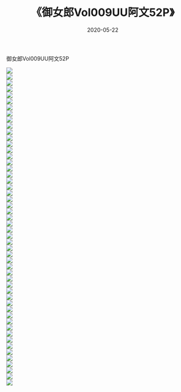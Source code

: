 ﻿---
layout: post
title:  《御女郎Vol009UU阿文52P》
date:   2020-05-22
img: http://pic.660000.xyz/1:/性感/2020/御女郎Vol009UU阿文52P/000.jpg
categories: [美女, 清纯, 唯美]
---

御女郎Vol009UU阿文52P

  ![](http://pic.660000.xyz/1:/性感/2020/御女郎Vol009UU阿文52P/001.jpg) <br> ![](http://pic.660000.xyz/1:/性感/2020/御女郎Vol009UU阿文52P/002.jpg) <br> ![](http://pic.660000.xyz/1:/性感/2020/御女郎Vol009UU阿文52P/003.jpg) <br> ![](http://pic.660000.xyz/1:/性感/2020/御女郎Vol009UU阿文52P/004.jpg) <br> ![](http://pic.660000.xyz/1:/性感/2020/御女郎Vol009UU阿文52P/005.jpg) <br> ![](http://pic.660000.xyz/1:/性感/2020/御女郎Vol009UU阿文52P/006.jpg) <br> ![](http://pic.660000.xyz/1:/性感/2020/御女郎Vol009UU阿文52P/007.jpg) <br> ![](http://pic.660000.xyz/1:/性感/2020/御女郎Vol009UU阿文52P/008.jpg) <br> ![](http://pic.660000.xyz/1:/性感/2020/御女郎Vol009UU阿文52P/009.jpg) <br> ![](http://pic.660000.xyz/1:/性感/2020/御女郎Vol009UU阿文52P/010.jpg) <br> ![](http://pic.660000.xyz/1:/性感/2020/御女郎Vol009UU阿文52P/011.jpg) <br> ![](http://pic.660000.xyz/1:/性感/2020/御女郎Vol009UU阿文52P/012.jpg) <br> ![](http://pic.660000.xyz/1:/性感/2020/御女郎Vol009UU阿文52P/013.jpg) <br> ![](http://pic.660000.xyz/1:/性感/2020/御女郎Vol009UU阿文52P/014.jpg) <br> ![](http://pic.660000.xyz/1:/性感/2020/御女郎Vol009UU阿文52P/015.jpg) <br> ![](http://pic.660000.xyz/1:/性感/2020/御女郎Vol009UU阿文52P/016.jpg) <br> ![](http://pic.660000.xyz/1:/性感/2020/御女郎Vol009UU阿文52P/017.jpg) <br> ![](http://pic.660000.xyz/1:/性感/2020/御女郎Vol009UU阿文52P/018.jpg) <br> ![](http://pic.660000.xyz/1:/性感/2020/御女郎Vol009UU阿文52P/019.jpg) <br> ![](http://pic.660000.xyz/1:/性感/2020/御女郎Vol009UU阿文52P/020.jpg) <br> ![](http://pic.660000.xyz/1:/性感/2020/御女郎Vol009UU阿文52P/021.jpg) <br> ![](http://pic.660000.xyz/1:/性感/2020/御女郎Vol009UU阿文52P/022.jpg) <br> ![](http://pic.660000.xyz/1:/性感/2020/御女郎Vol009UU阿文52P/023.jpg) <br> ![](http://pic.660000.xyz/1:/性感/2020/御女郎Vol009UU阿文52P/024.jpg) <br> ![](http://pic.660000.xyz/1:/性感/2020/御女郎Vol009UU阿文52P/025.jpg) <br> ![](http://pic.660000.xyz/1:/性感/2020/御女郎Vol009UU阿文52P/026.jpg) <br> ![](http://pic.660000.xyz/1:/性感/2020/御女郎Vol009UU阿文52P/027.jpg) <br> ![](http://pic.660000.xyz/1:/性感/2020/御女郎Vol009UU阿文52P/028.jpg) <br> ![](http://pic.660000.xyz/1:/性感/2020/御女郎Vol009UU阿文52P/029.jpg) <br> ![](http://pic.660000.xyz/1:/性感/2020/御女郎Vol009UU阿文52P/030.jpg) <br> ![](http://pic.660000.xyz/1:/性感/2020/御女郎Vol009UU阿文52P/031.jpg) <br> ![](http://pic.660000.xyz/1:/性感/2020/御女郎Vol009UU阿文52P/032.jpg) <br> ![](http://pic.660000.xyz/1:/性感/2020/御女郎Vol009UU阿文52P/033.jpg) <br> ![](http://pic.660000.xyz/1:/性感/2020/御女郎Vol009UU阿文52P/034.jpg) <br> ![](http://pic.660000.xyz/1:/性感/2020/御女郎Vol009UU阿文52P/035.jpg) <br> ![](http://pic.660000.xyz/1:/性感/2020/御女郎Vol009UU阿文52P/036.jpg) <br> ![](http://pic.660000.xyz/1:/性感/2020/御女郎Vol009UU阿文52P/037.jpg) <br> ![](http://pic.660000.xyz/1:/性感/2020/御女郎Vol009UU阿文52P/038.jpg) <br> ![](http://pic.660000.xyz/1:/性感/2020/御女郎Vol009UU阿文52P/039.jpg) <br> ![](http://pic.660000.xyz/1:/性感/2020/御女郎Vol009UU阿文52P/040.jpg) <br> ![](http://pic.660000.xyz/1:/性感/2020/御女郎Vol009UU阿文52P/041.jpg) <br> ![](http://pic.660000.xyz/1:/性感/2020/御女郎Vol009UU阿文52P/042.jpg) <br> ![](http://pic.660000.xyz/1:/性感/2020/御女郎Vol009UU阿文52P/043.jpg) <br> ![](http://pic.660000.xyz/1:/性感/2020/御女郎Vol009UU阿文52P/044.jpg) <br> ![](http://pic.660000.xyz/1:/性感/2020/御女郎Vol009UU阿文52P/045.jpg) <br> ![](http://pic.660000.xyz/1:/性感/2020/御女郎Vol009UU阿文52P/046.jpg) <br> ![](http://pic.660000.xyz/1:/性感/2020/御女郎Vol009UU阿文52P/047.jpg) <br> ![](http://pic.660000.xyz/1:/性感/2020/御女郎Vol009UU阿文52P/048.jpg) <br> ![](http://pic.660000.xyz/1:/性感/2020/御女郎Vol009UU阿文52P/049.jpg) <br> ![](http://pic.660000.xyz/1:/性感/2020/御女郎Vol009UU阿文52P/050.jpg) <br> ![](http://pic.660000.xyz/1:/性感/2020/御女郎Vol009UU阿文52P/051.jpg) <br> ![](http://pic.660000.xyz/1:/性感/2020/御女郎Vol009UU阿文52P/052.jpg) <br>